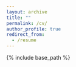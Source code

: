 ```yaml
---
layout: archive
title: ""
permalink: /cv/
author_profile: true
redirect_from:
  - /resume
---
```


{% include base_path %}

